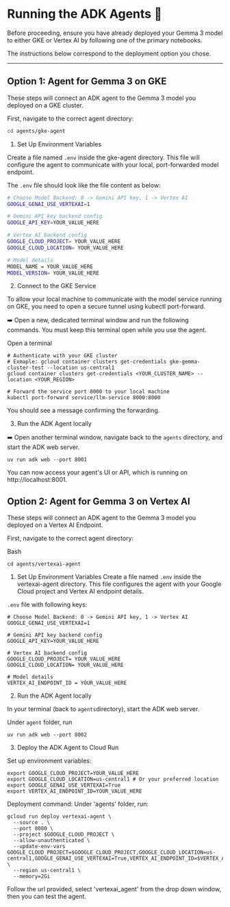 

# Running the ADK Agents 🤖

Before proceeding, ensure you have already deployed your Gemma 3 model to either GKE or Vertex AI by following one of the primary notebooks.

The instructions below correspond to the deployment option you chose.

---

## Option 1: Agent for Gemma 3 on GKE

These steps will connect an ADK agent to the Gemma 3 model you deployed on a GKE cluster.

First, navigate to the correct agent directory:
```bash
cd agents/gke-agent

```
1. Set Up Environment Variables

Create a file named `.env` inside the gke-agent directory. This file will configure the agent to communicate with your local, port-forwarded model endpoint.


The `.env` file should look like the file content as below:

```bash
# Choose Model Backend: 0 -> Gemini API key, 1 -> Vertex AI
GOOGLE_GENAI_USE_VERTEXAI=1

# Gemini API key backend config
GOOGLE_API_KEY=YOUR_VALUE_HERE

# Vertex AI backend config
GOOGLE_CLOUD_PROJECT= YOUR_VALUE_HERE
GOOGLE_CLOUD_LOCATION= YOUR_VALUE_HERE

# Model details
MODEL_NAME = YOUR_VALUE_HERE
MODEL_VERSION= YOUR_VALUE_HERE

```



2. Connect to the GKE Service 

To allow your local machine to communicate with the model service running on GKE, you need to open a secure tunnel using kubectl port-forward.

➡️ Open a new, dedicated terminal window and run the following commands. You must keep this terminal open while you use the agent. 

Open a terminal
```
# Authenticate with your GKE cluster
# Exmaple: gcloud container clusters get-credentials gke-gemma-cluster-test --location us-central1
gcloud container clusters get-credentials <YOUR_CLUSTER_NAME> --location <YOUR_REGION>

# Forward the service port 8000 to your local machine
kubectl port-forward service/llm-service 8000:8000
```

You should see a message confirming the forwarding.

3. Run the ADK Agent locally

➡️ Open another terminal window, navigate back to the `agents` directory, and start the ADK web server.

 ```
 uv run adk web --port 8001
```
You can now access your agent's UI or API, which is running on http://localhost:8001.



## Option 2: Agent for Gemma 3 on Vertex AI 

These steps will connect an ADK agent to the Gemma 3 model you deployed on a Vertex AI Endpoint.

First, navigate to the correct agent directory:

Bash
```
cd agents/vertexai-agent
```

1. Set Up Environment Variables
Create a file named `.env` inside the vertexai-agent directory. This file configures the agent with your Google Cloud project and Vertex AI endpoint details.

`.env` file with following keys:
```
# Choose Model Backend: 0 -> Gemini API key, 1 -> Vertex AI
GOOGLE_GENAI_USE_VERTEXAI=1

# Gemini API key backend config
GOOGLE_API_KEY=YOUR_VALUE_HERE

# Vertex AI backend config
GOOGLE_CLOUD_PROJECT= YOUR_VALUE_HERE
GOOGLE_CLOUD_LOCATION= YOUR_VALUE_HERE

# Model details
VERTEX_AI_ENDPOINT_ID = YOUR_VALUE_HERE
```
2. Run the ADK Agent locally

In your terminal (back to `agents`directory), start the ADK web server.

 Under `agent` folder, run
 ```
 uv run adk web --port 8002
```
3. Deploy the ADK Agent to Cloud Run

Set up environment variables:
```
export GOOGLE_CLOUD_PROJECT=YOUR_VALUE_HERE
export GOOGLE_CLOUD_LOCATION=us-central1 # Or your preferred location
export GOOGLE_GENAI_USE_VERTEXAI=True
export VERTEX_AI_ENDPOINT_ID=YOUR_VALUE_HERE
```

Deployment command:
Under 'agents' folder, run:

```
gcloud run deploy vertexai-agent \
  --source . \
  --port 8080 \
  --project $GOOGLE_CLOUD_PROJECT \
  --allow-unauthenticated \
  --update-env-vars GOOGLE_CLOUD_PROJECT=$GOOGLE_CLOUD_PROJECT,GOOGLE_CLOUD_LOCATION=us-central1,GOOGLE_GENAI_USE_VERTEXAI=True,VERTEX_AI_ENDPOINT_ID=$VERTEX_AI_ENDPOINT_ID \
  --region us-central1 \
  --memory=2Gi
  ```

Follow the url provided, select 'vertexai_agent' from the drop down window, then you can test the agent.
